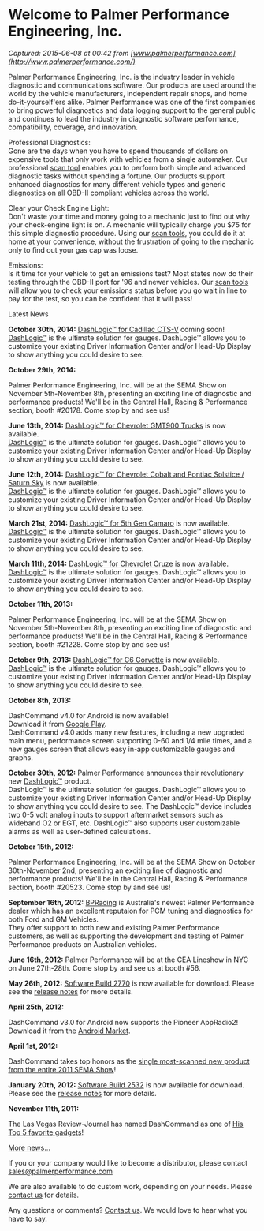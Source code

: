 # Welcome to Palmer Performance Engineering, Inc.

_Captured: 2015-06-08 at 00:42 from [www.palmerperformance.com](http://www.palmerperformance.com/)_

Palmer Performance Engineering, Inc. is the industry leader in vehicle diagnostic and communications software. Our products are used around the world by the vehicle manufacturers, independent repair shops, and home do-it-yourself'ers alike. Palmer Performance was one of the first companies to bring powerful diagnostics and data logging support to the general public and continues to lead the industry in diagnostic software performance, compatibility, coverage, and innovation.

Professional Diagnostics:  
Gone are the days when you have to spend thousands of dollars on expensive tools that only work with vehicles from a single automaker. Our professional [scan tool](http://www.palmerperformance.com/products/index.php) enables you to perform both simple and advanced diagnostic tasks without spending a fortune. Our products support enhanced diagnostics for many different vehicle types and generic diagnostics on all OBD-II compliant vehicles across the world.

Clear your Check Engine Light:  
Don't waste your time and money going to a mechanic just to find out why your check-engine light is on. A mechanic will typically charge you $75 for this simple diagnostic procedure. Using our [scan tools](http://www.palmerperformance.com/products/index.php), you could do it at home at your convenience, without the frustration of going to the mechanic only to find out your gas cap was loose.
  


  

Emissions:  
Is it time for your vehicle to get an emissions test? Most states now do their testing through the OBD-II port for '96 and newer vehicles. Our [scan tools](http://www.palmerperformance.com/products/index.php) will allow you to check your emissions status before you go wait in line to pay for the test, so you can be confident that it will pass!

Latest News

**October 30th, 2014:**
[DashLogic™ for Cadillac CTS-V](http://www.palmerperformance.com/store/index.php?cPath=32) coming soon!  
[DashLogic™](http://www.palmerperformance.com/products/dashlogic) is the ultimate solution for gauges. DashLogic™ allows you to customize your existing Driver Information Center and/or Head-Up Display to show anything you could desire to see.  


**October 29th, 2014:**

Palmer Performance Engineering, Inc. will be at the SEMA Show on November 5th-November 8th, presenting an exciting line of diagnostic and performance products! We'll be in the Central Hall, Racing & Performance section, booth #20178. Come stop by and see us!  

  


**June 13th, 2014:**
[DashLogic™ for Chevrolet GMT900 Trucks](http://www.palmerperformance.com/store/index.php?cPath=32) is now available.  
[DashLogic™](http://www.palmerperformance.com/products/dashlogic) is the ultimate solution for gauges. DashLogic™ allows you to customize your existing Driver Information Center and/or Head-Up Display to show anything you could desire to see.  


**June 12th, 2014:**
[DashLogic™ for Chevrolet Cobalt and Pontiac Solstice / Saturn Sky](http://www.palmerperformance.com/store/index.php?cPath=32) is now available.  
[DashLogic™](http://www.palmerperformance.com/products/dashlogic) is the ultimate solution for gauges. DashLogic™ allows you to customize your existing Driver Information Center and/or Head-Up Display to show anything you could desire to see.  


**March 21st, 2014:**
[DashLogic™ for 5th Gen Camaro](http://www.palmerperformance.com/store/index.php?cPath=32) is now available.  
[DashLogic™](http://www.palmerperformance.com/products/dashlogic) is the ultimate solution for gauges. DashLogic™ allows you to customize your existing Driver Information Center and/or Head-Up Display to show anything you could desire to see.  


**March 11th, 2014:**
[DashLogic™ for Chevrolet Cruze](http://www.palmerperformance.com/store/index.php?cPath=32) is now available.  
[DashLogic™](http://www.palmerperformance.com/products/dashlogic) is the ultimate solution for gauges. DashLogic™ allows you to customize your existing Driver Information Center and/or Head-Up Display to show anything you could desire to see.  


**October 11th, 2013:**

Palmer Performance Engineering, Inc. will be at the SEMA Show on November 5th-November 8th, presenting an exciting line of diagnostic and performance products! We'll be in the Central Hall, Racing & Performance section, booth #21228. Come stop by and see us!  

  


**October 9th, 2013:**
[DashLogic™ for C6 Corvette](http://www.palmerperformance.com/store/product_info.php?cPath=32_33&products_id=76) is now available.  
[DashLogic™](http://www.palmerperformance.com/products/dashlogic) is the ultimate solution for gauges. DashLogic™ allows you to customize your existing Driver Information Center and/or Head-Up Display to show anything you could desire to see.  


**October 8th, 2013:**

DashCommand v4.0 for Android is now available!  
Download it from [Google Play](http://market.android.com/details?id=com.palmerperformance.DashCommand).  
DashCommand v4.0 adds many new features, including a new upgraded main menu, performance screen supporting 0-60 and 1/4 mile times, and a new gauges screen that allows easy in-app customizable gauges and graphs. 

**October 30th, 2012:**
Palmer Performance announces their revolutionary new [DashLogic™](http://www.palmerperformance.com/products/dashlogic) product.  
DashLogic™ is the ultimate solution for gauges. DashLogic™ allows you to customize your existing Driver Information Center and/or Head-Up Display to show anything you could desire to see. The DashLogic™ device includes two 0-5 volt analog inputs to support aftermarket sensors such as wideband O2 or EGT, etc. DashLogic™ also supports user customizable alarms as well as user-defined calculations.  


**October 15th, 2012:**

Palmer Performance Engineering, Inc. will be at the SEMA Show on October 30th-November 2nd, presenting an exciting line of diagnostic and performance products! We'll be in the Central Hall, Racing & Performance section, booth #20523. Come stop by and see us!  

  


**September 16th, 2012:**
[BPRacing](http://www.bpracing.com.au) is Australia's newest Palmer Performance dealer which has an excellent reputaion for PCM tuning and diagnostics for both Ford and GM Vehicles.  
They offer support to both new and existing Palmer Performance customers, as well as supporting the development and testing of Palmer Performance products on Australian vehicles.  


**June 16th, 2012:**
Palmer Performance will be at the CEA Lineshow in NYC on June 27th-28th. Come stop by and see us at booth #56. 

**May 26th, 2012:**
[Software Build 2770](http://www.palmerperformance.com/downloads.php) is now available for download. Please see the [release notes](http://www.palmerperformance.com/download/release_notes.txt) for more details.  


**April 25th, 2012:**

DashCommand v3.0 for Android now supports the Pioneer AppRadio2!  
Download it from the [Android Market](http://market.android.com/details?id=com.palmerperformance.DashCommand).  


**April 1st, 2012:**

DashCommand takes top honors as the [single most-scanned new product from the entire 2011 SEMA Show](http://www.sema.org/sema-news/2012/04/sema-indicators)!

**January 20th, 2012:**
[Software Build 2532](http://www.palmerperformance.com/downloads.php) is now available for download. Please see the [release notes](http://www.palmerperformance.com/download/release_notes.txt) for more details.  


**November 11th, 2011:**

The Las Vegas Review-Journal has named DashCommand as one of [His Top 5 favorite gadgets](http://www.lvrj.com/drive/visit-to-sema-yields-his-her-favorite-gadgets-133677493.html)!

[More news...](http://www.palmerperformance.com/news.php)

If you or your company would like to become a distributor, please contact [sales@palmerperformance.com](mailto:sales@palmerperformance.com)

We are also available to do custom work, depending on your needs. Please [contact us](http://www.palmerperformance.com/contact_us.php) for details.

Any questions or comments? [Contact us](http://www.palmerperformance.com/contact_us.php). We would love to hear what you have to say.
